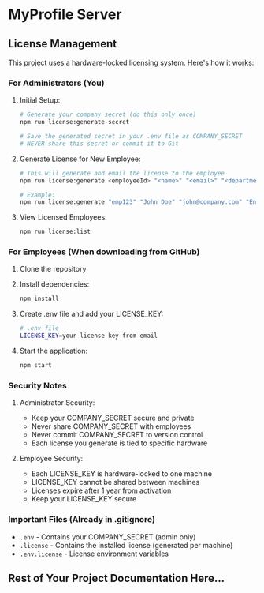 # MyProfile Server

## License Management

This project uses a hardware-locked licensing system. Here's how it works:

### For Administrators (You)

1. Initial Setup:
   ```bash
   # Generate your company secret (do this only once)
   npm run license:generate-secret

   # Save the generated secret in your .env file as COMPANY_SECRET
   # NEVER share this secret or commit it to Git
   ```

2. Generate License for New Employee:
   ```bash
   # This will generate and email the license to the employee
   npm run license:generate <employeeId> "<name>" "<email>" "<department>"

   # Example:
   npm run license:generate "emp123" "John Doe" "john@company.com" "Engineering"
   ```

3. View Licensed Employees:
   ```bash
   npm run license:list
   ```

### For Employees (When downloading from GitHub)

1. Clone the repository
2. Install dependencies:
   ```bash
   npm install
   ```

3. Create .env file and add your LICENSE_KEY:
   ```bash
   # .env file
   LICENSE_KEY=your-license-key-from-email
   ```

4. Start the application:
   ```bash
   npm start
   ```

### Security Notes

1. Administrator Security:
   - Keep your COMPANY_SECRET secure and private
   - Never share COMPANY_SECRET with employees
   - Never commit COMPANY_SECRET to version control
   - Each license you generate is tied to specific hardware

2. Employee Security:
   - Each LICENSE_KEY is hardware-locked to one machine
   - LICENSE_KEY cannot be shared between machines
   - Licenses expire after 1 year from activation
   - Keep your LICENSE_KEY secure

### Important Files (Already in .gitignore)

- `.env` - Contains your COMPANY_SECRET (admin only)
- `.license` - Contains the installed license (generated per machine)
- `.env.license` - License environment variables

## Rest of Your Project Documentation Here...

